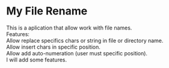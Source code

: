 # My File Rename
This is a aplication that allow work with file names.
<br>
Features:
<br>    Allow replace specifics chars or string in file or directory name.
<br>    Allow insert chars in specific position.
<br>    Allow add auto-numeration (user must specific position).
<br>    I will add some features.
